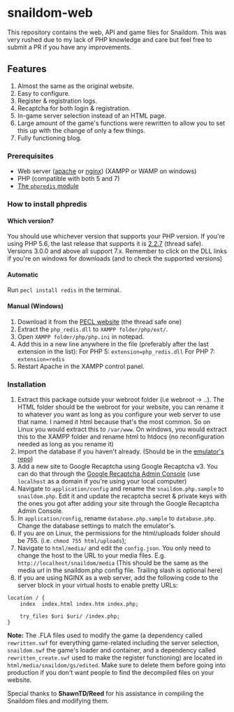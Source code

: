 # snaildom-web

This repository contains the web, API and game files for Snaildom. This was very rushed due to my lack of PHP knowledge and care but feel free to submit a PR if you have any improvements.

## Features
1. Almost the same as the original website.
2. Easy to configure.
3. Register & registration logs.
4. Recaptcha for both login & registration.
5. In-game server selection instead of an HTML page.
6. Large amount of the game's functions were rewritten to allow you to set this up with the change of only a few things.
7. Fully functioning blog.

### Prerequisites
- Web server ([apache](https://httpd.apache.org/) or [nginx](https://www.nginx.com/)) (XAMPP or WAMP on windows)
- PHP (compatible with both 5 and 7)
- [The `phpredis` module](https://github.com/phpredis/phpredis)

### How to install phpredis
#### Which version?
You should use whichever version that supports your PHP version. If you're using PHP 5.6, the last release that supports it is [2.2.7](https://pecl.php.net/package/redis/2.2.7/windows) (thread safe). Versions 3.0.0 and above all support 7.x. Remember to click on the DLL links if you're on windows for downloads (and to check the supported versions)
#### Automatic
Run `pecl install redis` in the terminal.
#### Manual (Windows)
1. Download it from the [PECL website](https://pecl.php.net/package/redis) (the thread safe one)
2. Extract the `php_redis.dll` to `XAMPP folder/php/ext/`.
3. Open `XAMPP folder/php/php.ini` in notepad.
4. Add this in a new line anywhere in the file (preferably after the last extension in the list):
For PHP 5:
`extension=php_redis.dll`
For PHP 7:
`extension=redis`
5. Restart Apache in the XAMPP control panel.

### Installation

1. Extract this package outside your webroot folder (i.e webroot -> ..). The HTML folder should be the webroot for your website, you can rename it to whatever you want as long as you configure your web server to use that name. I named it html because that's the most common. So on Linux you would extract this to `/var/www`. On windows, you would extract this to the XAMPP folder and rename html to htdocs (no reconfiguration needed as long as you rename it)
2. Import the database if you haven't already. (Should be in the [emulator's repo](https://github.com/Pyrodash/snaildom))
3. Add a new site to Google Recaptcha using Google Recaptcha v3. You can do that through the [Google Recaptcha Admin Console](https://www.google.com/recaptcha/admin/) (use `localhost` as a domain if you're using your local computer)
4. Navigate to `application/config` and rename the `snaildom.php.sample` to `snaildom.php`. Edit it and update the recaptcha secret & private keys with the ones you got after adding your site through the Google Recaptcha Admin Console.
6. In `application/config`, rename `database.php.sample` to `database.php`. Change the database settings to match the emulator's.
7. If you are on Linux, the permissions for the html/uploads folder should be 755. (i.e. `chmod 755 html/uploads`);
8. Navigate to `html/media/` and edit the `config.json`. You only need to change the host to the URL to your media files. E.g. `http://localhost/snaildom/media` (This should be the same as the media url in the snaildom.php config file. Trailing slash is optional here)
9. If you are using NGINX as a web server, add the following code to the server block in your virtual hosts to enable pretty URLs:
```
location / {
    index  index.html index.htm index.php;

    try_files $uri $uri/ /index.php;
}
```

**Note:** The .FLA files used to modify the game (a dependency called `rewritten.swf` for everything game-related including the server selection, `snaildom.swf` the game's loader and container, and a dependency called `rewritten_create.swf` used to make the register functioning) are located in `html/media/snaildom/gs/edited`. Make sure to delete them before going into production if you don't want people to find the decompiled files on your website.


Special thanks to **ShawnTD/Reed** for his assistance in compiling the Snaildom files and modifying them.